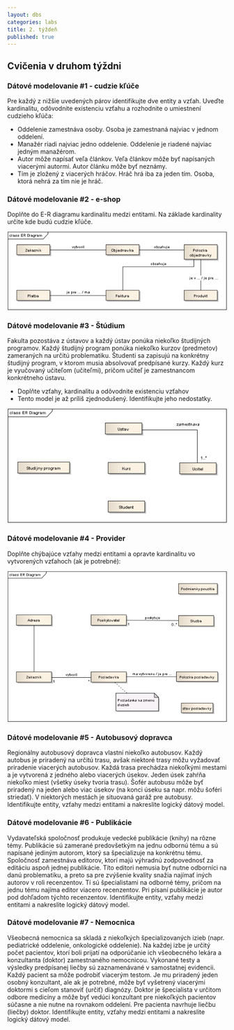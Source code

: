 ```yaml
---
layout: dbs
categories: labs
title: 2. týždeň
published: true
---
```

## Cvičenia v druhom týždni

### Dátové modelovanie #1 - cudzie kľúče

Pre každý z nižšie uvedených párov identifikujte dve entity a vzťah. Uveďte kardinalitu, odôvodnite existenciu vzťahu a rozhodnite o umiestnení cudzieho kľúča:

* Oddelenie zamestnáva osoby. Osoba je zamestnaná najviac v jednom oddelení.
* Manažér riadi najviac jedno oddelenie. Oddelenie je riadené najviac jedným manažérom.
* Autor môže napísať veľa článkov. Veľa článkov môže byť napísaných viacerými autormi. Autor článku môže byť neznámy.
* Tím je zložený z viacerých hráčov. Hráč hrá iba za jeden tím. Osoba, ktorá nehrá za tím nie je hráč.

### Dátové modelovanie #2 - e-shop

Doplňte do E-R diagramu kardinalitu medzi entitami. Na základe kardinality určite kde budú cudzie kľúče.</p>

![ER-diagram e-shop](/labs/files/lab02/e-shop_zadanie.png "E-R diagram e-shop")

### Dátové modelovanie #3 - Štúdium

Fakulta pozostáva z ústavov a každý ústav ponúka niekoľko študijných programov. 
Každý študijný program ponúka niekoľko kurzov (predmetov) zameraných na určitú problematiku. 
Študenti sa zapisujú na konkrétny študijný program, v ktorom musia absolvovať predpísané kurzy. 
Každý kurz je vyučovaný učiteľom (učiteľmi), pričom učiteľ je zamestnancom konkrétneho ústavu.

* Doplňte vzťahy, kardinalitu a odôvodnite existenciu vzťahov
* Tento model je až príliš zjednodušený. Identifikujte jeho nedostatky.

![ER-diagram faculty](/labs/files/lab02/studium_zadanie.png "E-R diagram štúdium")
                  
### Dátové modelovanie #4 - Provider
Doplňte chýbajúce vzťahy medzi entitami a opravte kardinalitu vo vytvorených vzťahoch (ak je potrebné):

![ER-diagram provider](/labs/files/lab02/poskytovatel_zadanie.png "E-R diagram provider")

### Dátové modelovanie #5 - Autobusový dopravca

Regionálny autobusový dopravca vlastní niekoľko autobusov. Každý autobus je priradený na určitú
trasu, avšak niektoré trasy môžu vyžadovať priradenie viacerých autobusov. Každá trasa prechádza
niekoľkými mestami a je vytvorená z jedného alebo viacerých úsekov. Jeden úsek zahŕňa niekoľko
miest (všetky úseky tvoria trasu). Šofér autobusu môže byť priradený na jeden alebo viac úsekov (na
konci úseku sa napr. môžu šoféri striedať). V niektorých mestách je situovaná garáž pre autobusy.
Identifikujte entity, vzťahy medzi entitami a nakreslite logický dátový model.

### Dátové modelovanie #6 - Publikácie

Vydavateľská spoločnosť produkuje vedecké publikácie (knihy) na rôzne témy. Publikácie sú
zamerané predovšetkým na jednu odbornú tému a sú napísané jediným autorom, ktorý sa
špecializuje na konkrétnu tému. Spoločnosť zamestnáva editorov, ktorí majú výhradnú zodpovednosť
za editáciu aspoň jednej publikácie. Títo editori nemusia byť nutne odborníci na danú problematiku,
a preto sa pre zvýšenie kvality snažia najímať iných autorov v roli recenzentov. Tí sú špecialistami na
odborné témy, pričom na jednu tému najíma editor viacero recenzentov. Pri písaní publikácie je
autor pod dohľadom týchto recenzentov. Identifikujte entity, vzťahy medzi entitami a nakreslite logický dátový model.

### Dátové modelovanie #7 - Nemocnica

Všeobecná nemocnica sa skladá z niekoľkých špecializovaných izieb (napr. pediatrické oddelenie,
onkologické oddelenie). Na každej izbe je určitý počet pacientov, ktorí boli prijatí na odporúčanie ich
všeobecného lekára a konzultanta (doktor) zamestnaného nemocnicou. Vykonané testy a výsledky
predpísanej liečby sú zaznamenávané v samostatnej evidencii. Každý pacient sa môže podrobiť
viacerým testom. Je mu priradený jeden osobný konzultant, ale ak je potrebné, môže byť vyšetrený
viacerými doktormi s cieľom stanoviť (určiť) diagnózy. Doktor je špecialista v určitom odbore
medicíny a môže byť vedúci konzultant pre niekoľkých pacientov súčasne a nie nutne na rovnakom
oddelení. Pre pacienta navrhuje liečbu (liečby) doktor. Identifikujte entity, vzťahy medzi entitami
a nakreslite logický dátový model.

